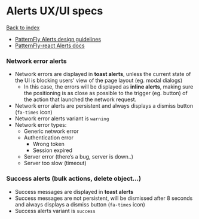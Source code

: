 # Alerts UX/UI specs

[Back to index](../index.md)

* [PatternFly Alerts design guidelines](https://www.patternfly.org/v4/design-guidelines/usage-and-behavior/alerts-and-notifications)
* [PatternFly-react Alerts docs](https://www.patternfly.org/v4/documentation/react/components/alert)

### Network error alerts
* Network errors are displayed in **toast alerts**, unless the current state of the UI is blocking users' view of the page layout (eg. modal dialogs)
  * In this case, the errors will be displayed as **inline alerts**, making sure the positioning is as close as possible to the trigger (eg. button) of the action that launched the network request.
* Network error alerts are persistent and always displays a dismiss button (`fa-times` icon)
* Network error alerts variant is `warning`
* Network error types:
  * Generic network error
  * Authentication error
    * Wrong token
    * Session expired
  * Server error (there’s a bug, server is down..)
  * Server too slow (timeout)

### Success alerts (bulk actions, delete object...)
* Success messages are displayed in **toast alerts**
* Success messages are not persistent, will be dismissed after 8 seconds and always displays a dismiss button (`fa-times` icon)
* Success alerts variant is `success`
